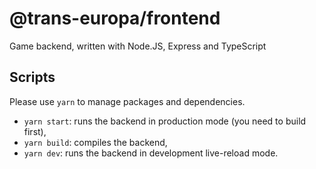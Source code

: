 # @trans-europa/frontend

Game backend, written with Node.JS, Express and TypeScript

## Scripts

Please use `yarn` to manage packages and dependencies.

- `yarn start`: runs the backend in production mode (you need to build first),
- `yarn build`: compiles the backend,
- `yarn dev`: runs the backend in development live-reload mode.
